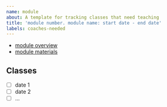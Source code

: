 ```yaml
---
name: module
about: A template for tracking classes that need teaching
title: 'module number. module name: start date - end date'
labels: coaches-needed
---
```


<!--
  make this issue easy to find:

  - milestone: the module
  - labels: `coaches-needed` (until there are 3 coaches assigned)
  - project: move this issue to the `modules` board
  - assign: coaches that will be teaching this module
-->

- [module overview](https://home.hackyourfuture.be/curriculum/_)
- [module materials](https://github.com/hackyourfuturebelgium/_)

## Classes

- [ ] date 1
- [ ] date 2
- [ ] ...
